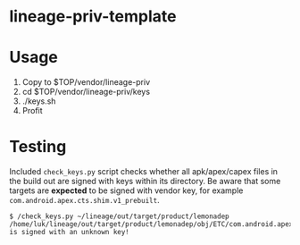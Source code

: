 # lineage-priv-template

# Usage

1. Copy to $TOP/vendor/lineage-priv
2. cd $TOP/vendor/lineage-priv/keys
3. ./keys.sh
4. Profit

# Testing

Included `check_keys.py` script checks whether all apk/apex/capex files in the build out are signed with keys within its directory. Be aware that some targets are **expected** to be signed with vendor key, for example `com.android.apex.cts.shim.v1_prebuilt`.

```
$ /check_keys.py ~/lineage/out/target/product/lemonadep
/home/luk/lineage/out/target/product/lemonadep/obj/ETC/com.android.apex.cts.shim.v1_prebuilt_intermediates/com.android.apex.cts.shim.apex is signed with an unknown key!
```
